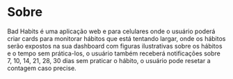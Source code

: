 # Sobre
Bad Habits é uma aplicação web e para celulares onde o usuário poderá criar cards para monitorar hábitos que está tentando largar, onde os hábitos serão expostos na sua dashboard com figuras ilustrativas sobre os hábitos e o tempo sem prática-los, o usuário também receberá notificações sobre 7, 10, 14, 21, 28, 30 dias sem praticar o hábito, o usuário pode resetar a contagem caso precise.
